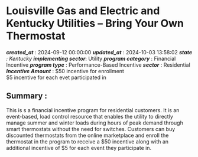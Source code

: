 # Louisville Gas and Electric and Kentucky Utilities – Bring Your Own Thermostat 
 ***created_at*** : 2024-09-12 00:00:00 
 ***updated_at*** : 2024-10-03 13:58:02 
 ***state** : Kentucky 
 **implementing sector***: Utility 
 ***program category*** : Financial Incentive 
 ***program type*** : Performance-Based Incentive 
 ***sector*** : Residential 
 ***Incentive Amount*** : $50 incentive for enrollment  
$5 incentive for each evet participated in

 
 ## Summary : 
 This is s a financial incentive program for residential customers. It is an
event-based, load control resource that enables the utility to directly manage
summer and winter loads during hours of peak demand through smart thermostats
without the need for switches. Customers can buy discounted thermostats from
the online marketplace and enroll the thermostat in the program to receive a
$50 incentive along with an additional incentive of $5 for each event they
participate in.

 
 